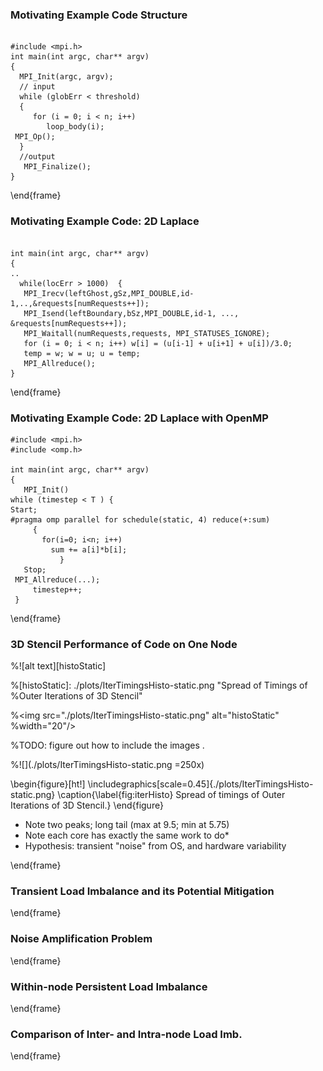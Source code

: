 ### Motivating Example Code Structure

```C++, caption=Example MPI Application

#include <mpi.h>
int main(int argc, char** argv)
{
  MPI_Init(argc, argv);
  // input
  while (globErr < threshold)
  {
     for (i = 0; i < n; i++)
		loop_body(i);
 MPI_Op(); 
  }
  //output
   MPI_Finalize();	
}

```

\end{frame}


### Motivating Example Code: 2D Laplace

```C++, caption=An Instance of the Pattern

int main(int argc, char** argv)
{
..
  while(locErr > 1000)  {
   MPI_Irecv(leftGhost,gSz,MPI_DOUBLE,id-1,..,&requests[numRequests++]);
   MPI_Isend(leftBoundary,bSz,MPI_DOUBLE,id-1, ..., &requests[numRequests++]);
   MPI_Waitall(numRequests,requests, MPI_STATUSES_IGNORE);
   for (i = 0; i < n; i++) w[i] = (u[i-1] + u[i+1] + u[i])/3.0;
   temp = w; w = u; u = temp;
   MPI_Allreduce();
}

```

\end{frame}


### Motivating Example Code: 2D Laplace with OpenMP

```C++, caption=
#include <mpi.h>
#include <omp.h>

int main(int argc, char** argv)
{
   MPI_Init() 
while (timestep < T ) {
Start; 
#pragma omp parallel for schedule(static, 4) reduce(+:sum) 
     {
       for(i=0; i<n; i++)
      	 sum += a[i]*b[i];
           } 
   Stop;
 MPI_Allreduce(...);
     timestep++;
 }

```

\end{frame}

### 3D Stencil Performance of Code on One Node

%![alt text][histoStatic]

%[histoStatic]: ./plots/IterTimingsHisto-static.png "Spread of Timings of %Outer Iterations of 3D Stencil" 

%<img src="./plots/IterTimingsHisto-static.png" alt="histoStatic" %width="20"/>

%TODO: figure out how to include the images .

%![](./plots/IterTimingsHisto-static.png =250x)

\begin{figure}[ht!]
\includegraphics[scale=0.45]{./plots/IterTimingsHisto-static.png}
\caption{\label{fig:iterHisto}  Spread of timings of Outer Iterations of 3D Stencil.} 
\end{figure}

- Note two peaks; long tail (max at 9.5; min at 5.75)
- Note each core has exactly the same work to do*
- Hypothesis: transient "noise" from OS, and hardware variability

\end{frame}


### Transient Load Imbalance and its Potential Mitigation 

\end{frame} 


### Noise Amplification Problem


\end{frame} 


### Within-node Persistent Load Imbalance


\end{frame} 


### Comparison of Inter- and Intra-node Load Imb.


\end{frame} 